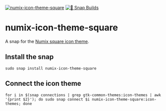 [![numix-icon-theme-square](https://snapcraft.io/numix-icon-theme-square/badge.svg)](https://snapcraft.io/numix-icon-theme-square) [![🧪 Snap Builds](https://github.com/kz6fittycent/numix-icon-theme-square/actions/workflows/test-snap-can-build.yml/badge.svg)](https://github.com/kz6fittycent/numix-icon-theme-square/actions/workflows/test-snap-can-build.yml)

# numix-icon-theme-square

A snap for the [Numix square icon theme](https://github.com/numixproject/numix-icon-theme-square/).

## Install the snap

`sudo snap install numix-icon-theme-square`

## Connect the icon theme 

```
for i in $(snap connections | grep gtk-common-themes:icon-themes | awk '{print $2}'); do sudo snap connect $i numix-icon-theme-square:icon-themes; done
```
